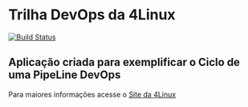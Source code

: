 # Trilha DevOps da 4Linux

<!-- Altere a Flag abaixo com sua URL do Travis -->
[![Build Status](https://travis-ci.com/herculesd/DevOps-HelloWorld.svg?branch=master)](https://travis-ci.com/herculesd/DevOps-HelloWorld)

## Aplicação criada para exemplificar o Ciclo de uma PipeLine DevOps


Para maiores informações acesse o [Site da 4Linux](https://www.4linux.com.br/cursos/devops)
